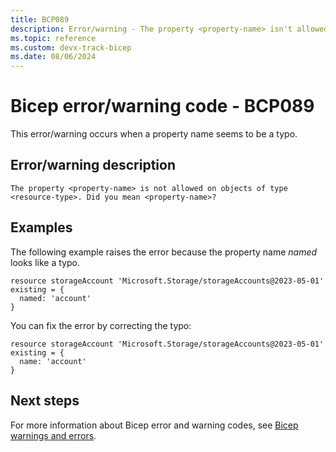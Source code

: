 ```yaml
---
title: BCP089
description: Error/warning - The property <property-name> isn't allowed on objects of type <resource-type>. Did you mean <property-name>?
ms.topic: reference
ms.custom: devx-track-bicep
ms.date: 08/06/2024
---
```


# Bicep error/warning code - BCP089

This error/warning occurs when a property name seems to be a typo.

## Error/warning description

`The property <property-name> is not allowed on objects of type <resource-type>. Did you mean <property-name>?`

## Examples

The following example raises the error because the property name _named_ looks like a typo.

```bicep
resource storageAccount 'Microsoft.Storage/storageAccounts@2023-05-01' existing = {
  named: 'account'
}
```

You can fix the error by correcting the typo:

```bicep
resource storageAccount 'Microsoft.Storage/storageAccounts@2023-05-01' existing = {
  name: 'account'
}
```

## Next steps

For more information about Bicep error and warning codes, see [Bicep warnings and errors](../bicep-core-diagnostics.md).
